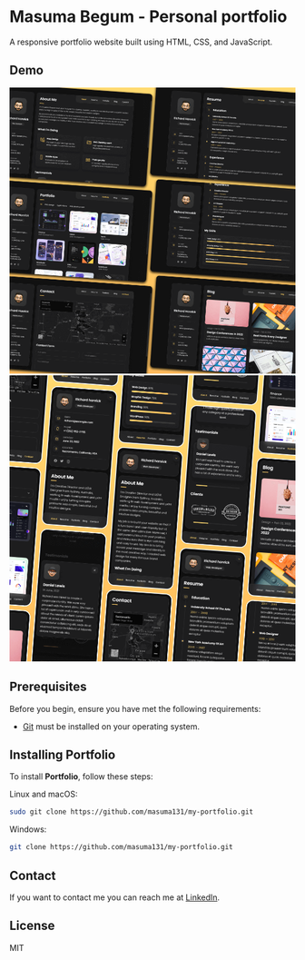 # Masuma Begum - Personal portfolio

A responsive portfolio website built using HTML, CSS, and JavaScript.

## Demo

![vCard Desktop Demo](./website-demo-image/desktop.png "Desktop Demo")
![vCard Mobile Demo](./website-demo-image/mobile.png "Mobile Demo")

## Prerequisites

Before you begin, ensure you have met the following requirements:

* [Git](https://git-scm.com/downloads "Download Git") must be installed on your operating system.

## Installing Portfolio

To install **Portfolio**, follow these steps:

Linux and macOS:

```bash
sudo git clone https://github.com/masuma131/my-portfolio.git
```

Windows:

```bash
git clone https://github.com/masuma131/my-portfolio.git
```

## Contact

If you want to contact me you can reach me at [LinkedIn](https://www.linkedin.com/in/masuma131/).

## License

MIT
